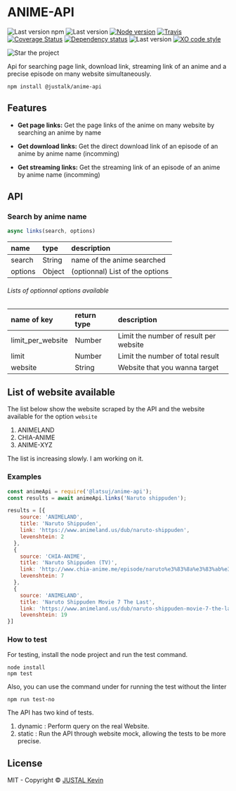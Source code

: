 # ANIME-API

![Last version npm](https://img.shields.io/npm/v/@justalk/anime-api.svg?style=flat-square)
![Last version](https://img.shields.io/github/v/tag/justalk/anime-api.svg?style=flat-square)
[![Node version](https://img.shields.io/node/v/@justalk/anime-api.svg?style=flat-square)](https://www.npmjs.com/package/@justalk/anime-api)
[![Travis](https://img.shields.io/travis/com/justalk/anime-api.svg?style=flat-square)](https://travis-ci.com/github/JustalK/anime-api)
[![Coverage Status](https://coveralls.io/repos/github/JustalK/ANIME-API/badge.svg?branch=master&style=flat-square)](https://coveralls.io/github/JustalK/anime-api?branch=master)
[![Dependency status](http://img.shields.io/david/justalk/anime-api.svg?style=flat-square)](https://david-dm.org/justalk/anime-api.svg)
![Last version](https://img.shields.io/github/license/justalk/anime-api.svg?style=flat-square)
[![XO code style](https://img.shields.io/badge/code_style-XO-5ed9c7.svg?style=flat-square)](https://github.com/xojs/xo)

![Star the project](https://img.shields.io/github/stars/justalk/anime-api?style=social)

Api for searching page link, download link, streaming link of an anime and a precise episode on many website simultaneously.

`npm install @justalk/anime-api`

## Features

- **Get page links:** Get the page links of the anime on many website by searching an anime by name

- **Get download links:** Get the direct download link of an episode of an anime by anime name (incomming)

- **Get streaming links:** Get the streaming link of an episode of an anime by anime name (incomming)

## API

### Search by anime name

```js
async links(search, options)
```

| name | type | description |
| :--- | :---------- | :--- |
| search | String | name of the anime searched |
| options | Object | (optionnal) List of the options |

###### Lists of optionnal options available

| name of key | return type | description |
| :--- | :---------- | :--- |
| limit_per_website | Number | Limit the number of result per website |
| limit | Number | Limit the number of total result |
| website | String | Website that you wanna target |


## List of website available

The list below show the website scraped by the API and the website available for the option `website`

1. ANIMELAND
2. CHIA-ANIME
3. ANIME-XYZ

The list is increasing slowly. I am working on it.

### Examples

```js
const animeApi = require('@latsuj/anime-api');
const results = await animeApi.links('Naruto shippuden');
```

```js
results = [{
	source: 'ANIMELAND',
    title: 'Naruto Shippuden',
    link: 'https://www.animeland.us/dub/naruto-shippuden',
    levenshtein: 2
  },
  {
    source: 'CHIA-ANIME',
    title: 'Naruto Shippuden (TV)',
    link: 'http://www.chia-anime.me/episode/naruto%e3%83%8a%e3%83%ab%e3%83%88%e7%96%be%e9%a2%a8%e4%bc%9danime/',
    levenshtein: 7
  },
  {
    source: 'ANIMELAND',
    title: 'Naruto Shippuden Movie 7 The Last',
    link: 'https://www.animeland.us/dub/naruto-shippuden-movie-7-the-last',
    levenshtein: 19
}]
```

### How to test

For testing, install the node project and run the test command.

```shell
node install
npm test
```

Also, you can use the command under for running the test without the linter

```shell
npm run test-no
```

The API has two kind of tests.
1. dynamic : Perform query on the real Website.
2. static : Run the API through website mock, allowing the tests to be more precise.

## License

MIT - Copyright &copy; [JUSTAL Kevin](https://teamkd.online/)
